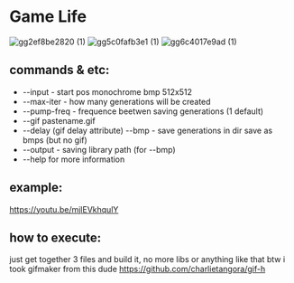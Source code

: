 # Game Life
![gg2ef8be2820 (1)](https://github.com/drlinggg/14labgamelife/assets/124909828/6d403e43-def5-48e0-b846-f0889cafc182)
![gg5c0fafb3e1 (1)](https://github.com/drlinggg/14labgamelife/assets/124909828/4c42d075-6edd-4fbd-a39f-68317114322b)
![gg6c4017e9ad (1)](https://github.com/drlinggg/14labgamelife/assets/124909828/881d840a-82e5-4bce-9819-de1cd33c7ef5)

## commands & etc:
- --input - start pos monochrome bmp 512x512
- --max-iter - how many generations will be created
- --pump-freq - frequence beetwen saving generations (1 default)
- --gif pastename.gif
- --delay (gif delay attribute) --bmp - save generations in dir save as bmps (but no gif)
- --output - saving library path (for --bmp)
- --help for more information

## example:

 https://youtu.be/mjlEVkhqulY

## how to execute:

just get together 3 files and build it, no more libs or anything like that
btw i took gifmaker from this dude https://github.com/charlietangora/gif-h 
